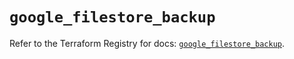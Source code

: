 # `google_filestore_backup`

Refer to the Terraform Registry for docs: [`google_filestore_backup`](https://registry.terraform.io/providers/hashicorp/google/6.49.3/docs/resources/filestore_backup).
